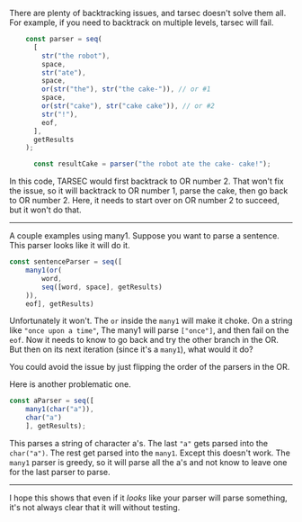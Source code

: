 There are plenty of backtracking issues, and tarsec doesn't solve them all. For example, if you need to backtrack on multiple levels, tarsec will fail.

```ts
    const parser = seq(
      [
        str("the robot"),
        space,
        str("ate"),
        space,
        or(str("the"), str("the cake-")), // or #1
        space,
        or(str("cake"), str("cake cake")), // or #2
        str("!"),
        eof,
      ],
      getResults
    );

      const resultCake = parser("the robot ate the cake- cake!");
```

In this code, TARSEC would first backtrack to OR number 2. That won't fix the issue, so it will backtrack to OR number 1, parse the cake, then go back to OR number 2. Here, it needs to start over on OR number 2 to succeed, but it won't do that.

---

A couple examples using many1. Suppose you want to parse a sentence. This parser looks like it will do it.

```ts
const sentenceParser = seq([
    many1(or(
        word,
        seq([word, space], getResults)
    )),
    eof], getResults)
```

Unfortunately it won't. The `or` inside the `many1` will make it choke. On a string like `"once upon a time"`, The many1 will parse `["once"]`, and then fail on the `eof`. Now it needs to know to go back and try the other branch in the OR. But then on its next iteration (since it's a `many1`), what would it do?

 You could avoid the issue by just flipping the order of the parsers in the OR.

Here is another problematic one.

```ts
const aParser = seq([
    many1(char("a")),
    char("a")
    ], getResults);
```

This parses a string of character a's. The last `"a"` gets parsed into the `char("a")`. The rest get parsed into the `many1`. Except this doesn't work. The `many1` parser is greedy, so it will parse all the a's and not know to leave one for the last parser to parse.

---

I hope this shows that even if it *looks* like your parser will parse something, it's not always clear that it will without testing.
